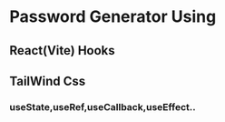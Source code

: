 # Password Generator Using 
## React(Vite) Hooks
## TailWind Css
### useState,useRef,useCallback,useEffect..
